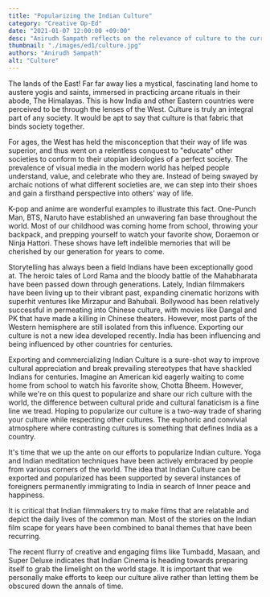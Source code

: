 ```yaml
---
title: "Popularizing the Indian Culture"
category: "Creative Op-Ed"
date: "2021-01-07 12:00:00 +09:00"
desc: "Anirudh Sampath reflects on the relevance of culture to the current world and why India needs to start exporting and popularising this facet."
thumbnail: "./images/ed1/culture.jpg"
authors: "Anirudh Sampath"
alt: "Culture"
---
```


The lands of the East! Far far away lies a mystical, fascinating land home to austere yogis and saints, immersed in practicing arcane rituals in their abode, The Himalayas. This is how India and other Eastern countries were perceived to be through the lenses of the West. Culture is truly an integral part of any society. It would be apt to say that culture is that fabric that binds society together.

For ages, the West has held the misconception that their way of life was superior, and thus went on a relentless conquest to "educate" other societies to conform to their utopian ideologies of a perfect society.
The prevalence of visual media in the modern world has helped people understand, value, and celebrate who they are. Instead of being swayed by archaic notions of what different societies are, we can step into their shoes and gain a firsthand perspective into others' way of life.

K-pop and anime are wonderful examples to illustrate this fact.  One-Punch Man, BTS, Naruto have established an unwavering fan base throughout the world. Most of our childhood was coming home from school, throwing your backpack, and prepping yourself to watch your favorite show, Doraemon or Ninja Hattori. These shows have left indelible memories that will be cherished by our generation for years to come.

Storytelling has always been a field Indians have been exceptionally good at. The heroic tales of Lord Rama and the bloody battle of the Mahabharata have been passed down through generations. Lately, Indian filmmakers have been living up to their vibrant past, expanding cinematic horizons with superhit ventures like Mirzapur and Bahubali. Bollywood has been relatively successful in permeating into Chinese culture, with movies like Dangal and PK that have made a killing in Chinese theaters. However, most parts of the Western hemisphere are still isolated from this influence. Exporting our culture is not a new idea developed recently. India has been influencing and being influenced by other countries for centuries.


Exporting and commercializing  Indian Culture is a sure-shot way to improve cultural appreciation and break prevailing stereotypes that have shackled Indians for centuries. Imagine an American kid eagerly waiting to come home from school to watch his favorite show, Chotta Bheem. However, while we're on this quest to popularize and share our rich culture with the world, the difference between cultural pride and cultural fanaticism is a fine line we tread. Hoping to popularize our culture is a two-way trade of sharing your culture while respecting other cultures.
The euphoric and convivial atmosphere where contrasting cultures is something that defines India as a country.

It's time that we up the ante on our efforts to popularize Indian culture. Yoga and Indian meditation techniques have been actively embraced by people from various corners of the world. The idea that Indian Culture can be exported and popularized has been supported by several instances of foreigners permanently immigrating to India in search of Inner peace and happiness.


It is critical that Indian filmmakers try to make films that are relatable and depict the daily lives of the common man. Most of the stories on the Indian film scape for years have been combined to banal themes that have been recurring.


The recent flurry of creative and engaging films like Tumbadd, Masaan, and Super Deluxe indicates that Indian Cinema is heading towards preparing itself to grab the limelight on the world stage.
It is important that we personally make efforts to keep our culture alive rather than letting them be obscured down the annals of time.


